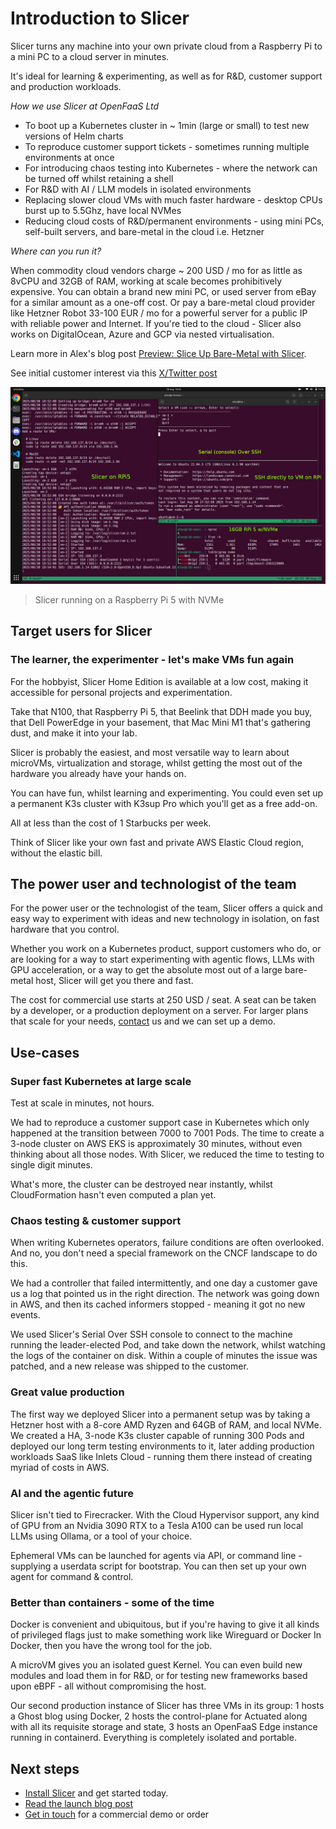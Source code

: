 # Introduction to Slicer

Slicer turns any machine into your own private cloud from a Raspberry Pi to a mini PC to a cloud server in minutes.

It's ideal for learning & experimenting, as well as for R&D, customer support and production workloads.

*How we use Slicer at OpenFaaS Ltd*

* To boot up a Kubernetes cluster in ~ 1min (large or small) to test new versions of Helm charts
* To reproduce customer support tickets - sometimes running multiple environments at once
* For introducing chaos testing into Kubernetes - where the network can be turned off whilst retaining a shell
* For R&D with AI / LLM models in isolated environments
* Replacing slower cloud VMs with much faster hardware - desktop CPUs burst up to 5.5Ghz, have local NVMes
* Reducing cloud costs of R&D/permanent environments - using mini PCs, self-built servers, and bare-metal in the cloud i.e. Hetzner

*Where can you run it?*

When commodity cloud vendors charge ~ 200 USD / mo for as little as 8vCPU and 32GB of RAM, working at scale becomes prohibitively expensive. You can obtain a brand new mini PC, or used server from eBay for a similar amount as a one-off cost. Or pay a bare-metal cloud provider like Hetzner Robot 33-100 EUR / mo for a powerful server for a public IP with reliable power and Internet. If you're tied to the cloud - Slicer also works on DigitalOcean, Azure and GCP via nested virtualisation.

Learn more in Alex's blog post [Preview: Slice Up Bare-Metal with Slicer](https://blog.alexellis.io/slicer-bare-metal-preview/).

See initial customer interest via this [X/Twitter post](https://x.com/alexellisuk/status/1961752898552914074)

![Slicer running on a Raspberry Pi 5 with NVMe](images/rpi5.png)
> Slicer running on a Raspberry Pi 5 with NVMe

## Target users for Slicer

### The learner, the experimenter - let's make VMs fun again

For the hobbyist, Slicer Home Edition is available at a low cost, making it accessible for personal projects and experimentation.

Take that N100, that Raspberry Pi 5, that Beelink that DDH made you buy, that Dell PowerEdge in your basement, that Mac Mini M1 that's gathering dust, and make it into your lab.

Slicer is probably the easiest, and most versatile way to learn about microVMs, virtualization and storage, whilst getting the most out of the hardware you already have your hands on.

You can have fun, whilst learning and experimenting. You could even set up a permanent K3s cluster with K3sup Pro which you'll get as a free add-on.

All at less than the cost of 1 Starbucks per week.

Think of Slicer like your own fast and private AWS Elastic Cloud region, without the elastic bill.

## The power user and technologist of the team

For the power user or the technologist of the team, Slicer offers a quick and easy way to experiment with ideas and new technology in isolation, on fast hardware that you control.

Whether you work on a Kubernetes product, support customers who do, or are looking for a way to start experimenting with agentic flows, LLMs with GPU acceleration, or a way to get the absolute most out of a large bare-metal host, Slicer will get you there and fast.

The cost for commercial use starts at 250 USD / seat. A seat can be taken by a developer, or a production deployment on a server. For larger plans that scale for your needs, [contact](/contact.md) us and we can set up a demo.

## Use-cases

### Super fast Kubernetes at large scale

Test at scale in minutes, not hours.

We had to reproduce a customer support case in Kubernetes which only happened at the transition between 7000 to 7001 Pods. The time to create a 3-node cluster on AWS EKS is approximately 30 minutes, without even thinking about all those nodes. With Slicer, we reduced the time to testing to single digit minutes.

What's more, the cluster can be destroyed near instantly, whilst CloudFormation hasn't even computed a plan yet.

### Chaos testing & customer support

When writing Kubernetes operators, failure conditions are often overlooked. And no, you don't need a special framework on the CNCF landscape to do this.

We had a controller that failed intermittently, and one day a customer gave us a log that pointed us in the right direction. The network was going down in AWS, and then its cached informers stopped - meaning it got no new events.

We used Slicer's Serial Over SSH console to connect to the machine running the leader-elected Pod, and take down the network, whilst watching the logs of the container on disk. Within a couple of minutes the issue was patched, and a new release was shipped to the customer.

### Great value production

The first way we deployed Slicer into a permanent setup was by taking a Hetzner host with a 8-core AMD Ryzen and 64GB of RAM, and local NVMe. We created a HA, 3-node K3s cluster capable of running 300 Pods and deployed our long term testing environments to it, later adding production workloads SaaS like Inlets Cloud - running them there instead of creating myriad of costs in AWS.

### AI and the agentic future

Slicer isn't tied to Firecracker. With the Cloud Hypervisor support, any kind of GPU from an Nvidia 3090 RTX to a Tesla A100 can be used run local LLMs using Ollama, or a tool of your choice.

Ephemeral VMs can be launched for agents via API, or command line - supplying a userdata script for bootstrap. You can then set up your own agent for command & control.

### Better than containers - some of the time

Docker is convenient and ubiquitous, but if you're having to give it all kinds of privileged flags just to make something work like Wireguard or Docker In Docker, then you have the wrong tool for the job.

A microVM gives you an isolated guest Kernel. You can even build new modules and load them in for R&D, or for testing new frameworks based upon eBPF - all without compromising the host.

Our second production instance of Slicer has three VMs in its group: 1 hosts a Ghost blog using Docker, 2 hosts the control-plane for Actuated along with all its requisite storage and state, 3 hosts an OpenFaaS Edge instance running in containerd. Everything is completely isolated and portable.

## Next steps

* [Install Slicer](/getting-started/install) and get started today.
* [Read the launch blog post](https://blog.alexellis.io/slicer-bare-metal-preview/)
* [Get in touch](/contact) for a commercial demo or order
